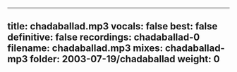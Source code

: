 
---
title: chadaballad.mp3
vocals: false
best: false
definitive: false
recordings: chadaballad-0
filename: chadaballad.mp3
mixes: chadaballad-mp3
folder: 2003-07-19/chadaballad
weight: 0
---
